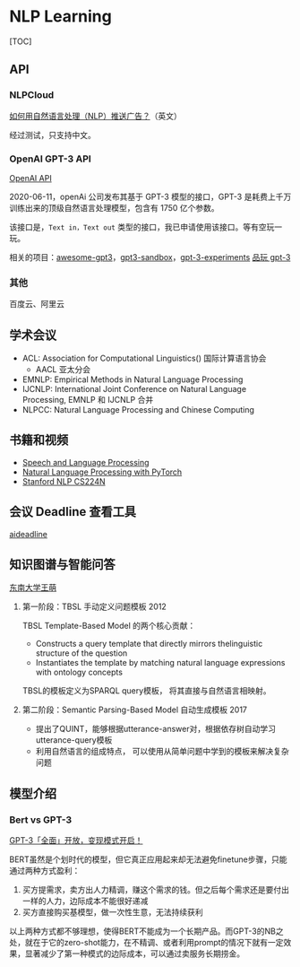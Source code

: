 # NLP Learning

[TOC]

## API

### NLPCloud

[如何用自然语言处理（NLP）推送广告？](https://netlabe.com/real-time-context-targeting-using-nlp-baceb4324fc4)（英文）

经过测试，只支持中文。

### OpenAI GPT-3 API

[OpenAI API](https://openai.com/blog/openai-api/)

2020-06-11，openAi 公司发布其基于 GPT-3 模型的接口，GPT-3 是耗费上千万训练出来的顶级自然语言处理模型，包含有 1750 亿个参数。

该接口是，`Text in，Text out` 类型的接口，我已申请使用该接口。等有空玩一玩。

相关的项目：[awesome-gpt3](https://github.com/elyase/awesome-gpt3)，[gpt3-sandbox](https://github.com/shreyashankar/gpt3-sandbox)，[gpt-3-experiments](https://github.com/minimaxir/gpt-3-experiments) [品玩 gpt-3](https://www.pingwest.com/a/214772)

### 其他

百度云、阿里云

## 学术会议

* ACL: Association for Computational Linguistics() 国际计算语言协会
  * AACL 亚太分会
* EMNLP: Empirical Methods in Natural Language Processing
* IJCNLP: International Joint Conference on Natural Language Processing, EMNLP 和 IJCNLP 合并
* NLPCC: Natural Language Processing and Chinese Computing

## 书籍和视频

* [Speech and Language Processing](<https://web.stanford.edu/~jurafsky/slp3/>)
* [Natural Language Processing with PyTorch](<https://www.pdfdrive.com/natural-language-processing-with-pytorch-build-intelligent-language-applications-using-deep-learning-e188037921.html>)
* [Stanford NLP CS224N](<https://www.bilibili.com/video/av13383754>)

## 会议 Deadline 查看工具

[aideadline](<https://aideadlin.es/?sub=ML,CV,NLP,RO,SP,DM>)

## 知识图谱与智能问答

[东南大学王萌](https://pan.baidu.com/s/1pxIN7KiFooyL1tUdSZFeSw)

1. 第一阶段：TBSL 手动定义问题模板 2012

   TBSL Template-Based Model 的两个核心贡献：

   * Constructs a query template that directly mirrors thelinguistic structure of the question
   * Instantiates the template by matching natural language expressions with ontology concepts  

   TBSL的模板定义为SPARQL query模板， 将其直接与自然语言相映射。

2. 第二阶段：Semantic Parsing-Based Model   自动生成模板 2017

   * 提出了QUINT，能够根据utterance-answer对，根据依存树自动学习utterance-query模板
   * 利用自然语言的组成特点， 可以使用从简单问题中学到的模板来解决复杂问题  

## 模型介绍

### Bert vs GPT-3

[GPT-3「全面」开放，变现模式开启！](https://mp.weixin.qq.com/s/Rm7t7YRCnJPwZ9BlkLsClg)

BERT虽然是个划时代的模型，但它真正应用起来却无法避免finetune步骤，只能通过两种方式盈利：

1. 买方提需求，卖方出人力精调，赚这个需求的钱。但之后每个需求还是要付出一样的人力，边际成本不能很好递减
2. 买方直接购买基模型，做一次性生意，无法持续获利

以上两种方式都不够理想，使得BERT不能成为一个长期产品。而GPT-3的NB之处，就在于它的zero-shot能力，在不精调、或者利用prompt的情况下就有一定效果，显著减少了第一种模式的边际成本，可以通过卖服务长期捞金。



